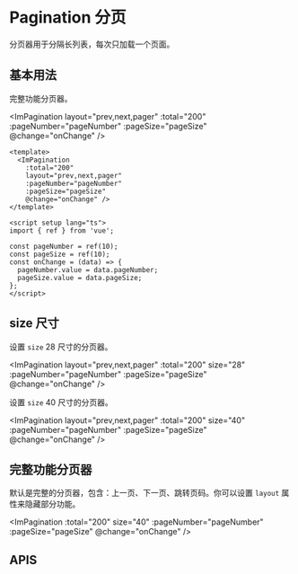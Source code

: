 # Pagination 分页

分页器用于分隔长列表，每次只加载一个页面。

## 基本用法

完整功能分页器。

<ImPagination
layout="prev,next,pager"
:total="200"
:pageNumber="pageNumber"
:pageSize="pageSize"
@change="onChange" />

<script setup >
import { ref } from 'vue';

const pageNumber = ref(1);
const pageSize = ref(30);

const onChange = (data) => {
  console.log(data);
  pageNumber.value = data.pageNumber;
  pageSize.value = data.pageSize;
};
</script>

```vue
<template>
  <ImPagination
    :total="200"
    layout="prev,next,pager"
    :pageNumber="pageNumber"
    :pageSize="pageSize"
    @change="onChange" />
</template>

<script setup lang="ts">
import { ref } from 'vue';

const pageNumber = ref(10);
const pageSize = ref(10);
const onChange = (data) => {
  pageNumber.value = data.pageNumber;
  pageSize.value = data.pageSize;
};
</script>
```

## size 尺寸

设置 `size` 28 尺寸的分页器。

<ImPagination
layout="prev,next,pager"
:total="200"
size="28"
:pageNumber="pageNumber"
:pageSize="pageSize"
@change="onChange" />

设置 `size` 40 尺寸的分页器。

<ImPagination
layout="prev,next,pager"
:total="200"
size="40"
:pageNumber="pageNumber"
:pageSize="pageSize"
@change="onChange" />

## 完整功能分页器

默认是完整的分页器，包含：上一页、下一页、跳转页码。你可以设置 `layout` 属性来隐藏部分功能。

<ImPagination
:total="200"
size="40"
:pageNumber="pageNumber"
:pageSize="pageSize"
@change="onChange" />

## APIS
